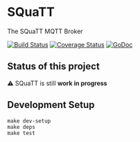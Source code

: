 # SQuaTT

The SQuaTT MQTT Broker

[![Build Status](https://travis-ci.org/htdvisser/squatt.svg?branch=master)](https://travis-ci.org/htdvisser/squatt) [![Coverage Status](https://coveralls.io/repos/github/htdvisser/squatt/badge.svg?branch=master)](https://coveralls.io/github/htdvisser/squatt?branch=master) [![GoDoc](https://godoc.org/github.com/htdvisser/squatt?status.svg)](https://godoc.org/github.com/htdvisser/squatt)

## Status of this project

⚠️ SQuaTT is still **work in progress**

## Development Setup

```
make dev-setup
make deps
make test
```
